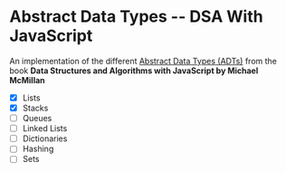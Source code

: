 # Abstract Data Types -- DSA With JavaScript

An implementation of the different [Abstract Data Types (ADTs)](https://en.wikipedia.org/wiki/Abstract_data_type) from the book **Data Structures and Algorithms with JavaScript by Michael McMillan**

- [x] Lists
- [x] Stacks
- [ ] Queues
- [ ] Linked Lists
- [ ] Dictionaries
- [ ] Hashing
- [ ] Sets
